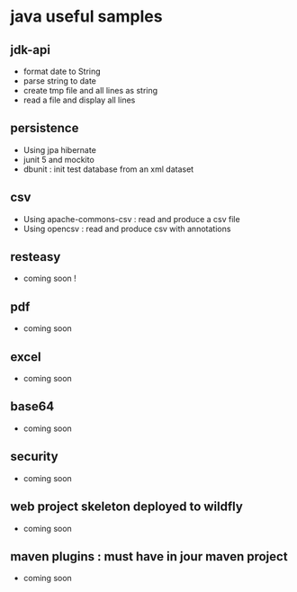 # java useful samples
## jdk-api
- format date to String 
- parse string to date
- create tmp file and all lines as string
- read a file and display all lines

## persistence
- Using jpa hibernate  
- junit 5 and mockito 
- dbunit : init test database from an xml dataset

## csv
- Using apache-commons-csv : read and produce a csv file
- Using opencsv : read and produce csv with annotations

## resteasy
- coming soon !

## pdf
- coming soon

## excel
- coming soon

## base64
- coming soon

## security
- coming soon

## web project skeleton deployed to wildfly
- coming soon

## maven plugins : must have in jour maven project
- coming soon
